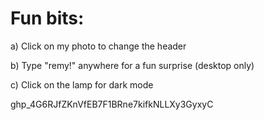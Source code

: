 # Fun bits: 

a) Click on my photo to change the header

b) Type "remy!" anywhere for a fun surprise (desktop only)

c) Click on the lamp for dark mode

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
